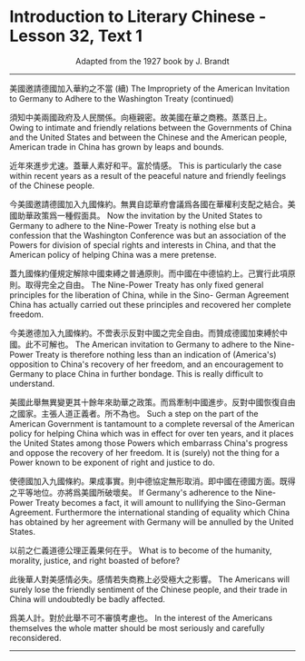 # Introduction to Literary Chinese - Lesson 32, Text 1

<center>Adapted from the 1927 book by J. Brandt</center>

---

美國邀請德國加入華約之不當 (續)
The Impropriety of the American Invitation to Germany to Adhere to the Washington Treaty (continued)

須知中美兩國政府及人民關係。向極親密。故美國在華之商務。蒸蒸日上。
Owing to intimate and friendly relations between the Governments of China and the United States and between the Chinese and the American people, American trade in China has grown by leaps and bounds.

近年來進步尤速。蓋華人素好和平。富於情感。
This is particularly the case within recent years as a result of the peaceful nature and friendly feelings of the Chinese people.

今美國邀請德國加入九國條約。無異自認華府會議爲各國在華權利支配之結合。美國助華政策爲一種假面具。
Now the invitation by the United States to Germany to adhere to the Nine-Power Treaty is nothing else but a confession that the Washington Conference was but an association of the Powers for division of special rights and interests in China, and that the American policy of helping China was a mere pretense.

蓋九國條約僅規定解除中國束縛之普通原則。而中國在中德協約上。己實行此項原則。取得完全之自由。
The Nine-Power Treaty has only fixed general principles for the liberation of China, while in the Sino- German Agreement China has actually carried out these principles and recovered her complete freedom.

今美邀德加入九國條約。不啻表示反對中國之完全自由。而贊成德國加束縛於中國。此不可解也。
The American invitation to Germany to adhere to the Nine-Power Treaty is therefore nothing less than an indication of (America's) opposition to China's recovery of her freedom, and an encouragement to Germany to place China in further bondage. This is really difficult to understand.

美國此舉無異變更其十餘年來助華之政策。而爲牽制中國進步。反對中國恢復自由之國家。主張人道正義者。所不為也。
Such a step on the part of the American Government is tantamount to a complete reversal of the American policy for helping China which was in effect for over ten years, and it places the United States among those Powers which embarrass China's progress and oppose the recovery of her freedom. It is (surely) not the thing for a Power known to be exponent of right and justice to do.

使德國加入九國條約。果成事實。則中德協定無形取消。即中國在德國方面。既得之平等地位。亦將爲美國所破壞矣。
If Germany's adherence to the Nine-Power Treaty becomes a fact, it will amount to nullifying the Sino-German Agreement. Furthermore the international standing of equality which China has obtained by her agreement with Germany will be annulled by the United States.

以前之仁義道德公理正義果何在乎。
What is to become of the humanity, morality, justice, and right boasted of before?

此後華人對美感情必失。感情若失商務上必受極大之影響。
The Americans will surely lose the friendly sentiment of the Chinese people, and their trade in China will undoubtedly be badly affected.

爲美人計。對於此舉不可不審慎考慮也。
In the interest of the Americans themselves the whole matter should be most seriously and carefully reconsidered.

---
